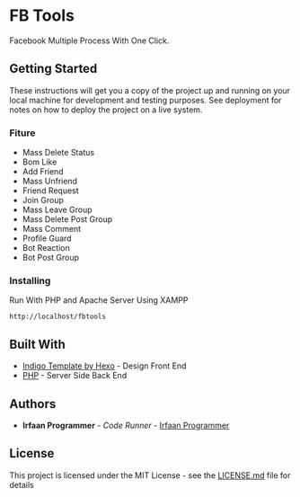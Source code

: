 # FB Tools

Facebook Multiple Process With One Click.

## Getting Started

These instructions will get you a copy of the project up and running on your local machine for development and testing purposes. See deployment for notes on how to deploy the project on a live system.

### Fiture

* Mass Delete Status
* Bom Like
* Add Friend
* Mass Unfriend
* Friend Request
* Join Group
* Mass Leave Group
* Mass Delete Post Group
* Mass Comment
* Profile Guard
* Bot Reaction
* Bot Post Group

### Installing

Run With PHP and Apache Server
Using XAMPP

```
http://localhost/fbtools
```

## Built With

* [Indigo Template by Hexo](https://github.com/yscoder/hexo-theme-indigo) - Design Front End
* [PHP](/) - Server Side Back End

## Authors

* **Irfaan Programmer** - *Code Runner* - [Irfaan Programmer](https://github.com/irfaanprogrammer)

## License

This project is licensed under the MIT License - see the [LICENSE.md](LICENSE.md) file for details
